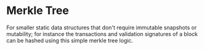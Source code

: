 # Merkle Tree

For smaller static data structures that don't require immutable snapshots or
mutability; for instance the transactions and validation signatures of a block
can be hashed using this simple merkle tree logic.
